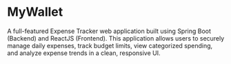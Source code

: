 # MyWallet
A full-featured Expense Tracker web application built using Spring Boot (Backend) and ReactJS (Frontend). This application allows users to securely manage daily expenses, track budget limits, view categorized spending, and analyze expense trends in a clean, responsive UI.
